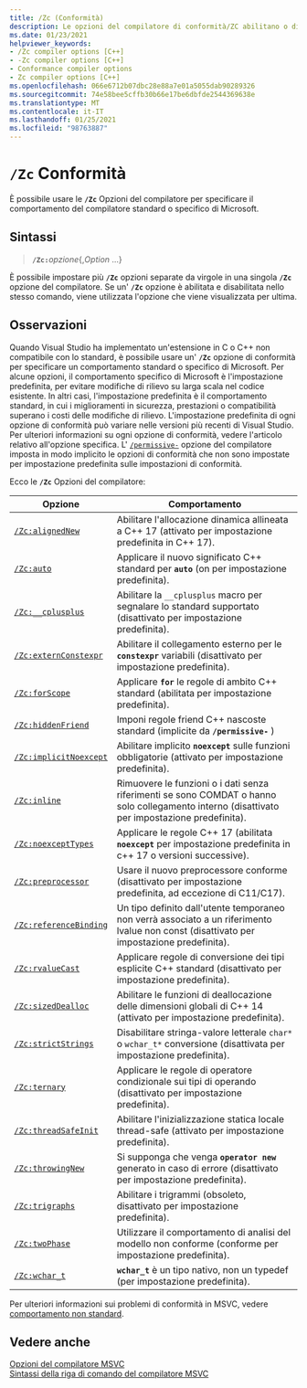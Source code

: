 ```yaml
---
title: /Zc (Conformità)
description: Le opzioni del compilatore di conformità/ZC abilitano o disabilitano il supporto per il comportamento compatibile con le versioni precedenti.
ms.date: 01/23/2021
helpviewer_keywords:
- /Zc compiler options [C++]
- -Zc compiler options [C++]
- Conformance compiler options
- Zc compiler options [C++]
ms.openlocfilehash: 066e6712b07dbc28e88a7e01a5055dab90289326
ms.sourcegitcommit: 74e58bee5cffb30b66e17be6dbfde2544369638e
ms.translationtype: MT
ms.contentlocale: it-IT
ms.lasthandoff: 01/25/2021
ms.locfileid: "98763887"
---
```

# <a name="zc-conformance"></a>`/Zc` Conformità

È possibile usare le **`/Zc`** Opzioni del compilatore per specificare il comportamento del compilatore standard o specifico di Microsoft.

## <a name="syntax"></a>Sintassi

> **`/Zc:`**_opzione_{,_Option_ ...}

È possibile impostare più **`/Zc`** opzioni separate da virgole in una singola **`/Zc`** opzione del compilatore. Se un' **`/Zc`** opzione è abilitata e disabilitata nello stesso comando, viene utilizzata l'opzione che viene visualizzata per ultima.

## <a name="remarks"></a>Osservazioni

Quando Visual Studio ha implementato un'estensione in C o C++ non compatibile con lo standard, è possibile usare un' **`/Zc`** opzione di conformità per specificare un comportamento standard o specifico di Microsoft. Per alcune opzioni, il comportamento specifico di Microsoft è l'impostazione predefinita, per evitare modifiche di rilievo su larga scala nel codice esistente. In altri casi, l'impostazione predefinita è il comportamento standard, in cui i miglioramenti in sicurezza, prestazioni o compatibilità superano i costi delle modifiche di rilievo. L'impostazione predefinita di ogni opzione di conformità può variare nelle versioni più recenti di Visual Studio. Per ulteriori informazioni su ogni opzione di conformità, vedere l'articolo relativo all'opzione specifica. L' [`/permissive-`](permissive-standards-conformance.md) opzione del compilatore imposta in modo implicito le opzioni di conformità che non sono impostate per impostazione predefinita sulle impostazioni di conformità.

Ecco le **`/Zc`** Opzioni del compilatore:

| Opzione | Comportamento |
|--|--|
| [`/Zc:alignedNew`](zc-alignednew.md) | Abilitare l'allocazione dinamica allineata a C++ 17 (attivato per impostazione predefinita in C++ 17). |
| [`/Zc:auto`](zc-auto-deduce-variable-type.md) | Applicare il nuovo significato C++ standard per **`auto`** (on per impostazione predefinita). |
| [`/Zc:__cplusplus`](zc-cplusplus.md) | Abilitare la `__cplusplus` macro per segnalare lo standard supportato (disattivato per impostazione predefinita). |
| [`/Zc:externConstexpr`](zc-externconstexpr.md) | Abilitare il collegamento esterno per le **`constexpr`** variabili (disattivato per impostazione predefinita). |
| [`/Zc:forScope`](zc-forscope-force-conformance-in-for-loop-scope.md) | Applicare **`for`** le regole di ambito C++ standard (abilitata per impostazione predefinita). |
| [`/Zc:hiddenFriend`](zc-hiddenfriend.md) | Imponi regole friend C++ nascoste standard (implicite da **`/permissive-`** ) |
| [`/Zc:implicitNoexcept`](zc-implicitnoexcept-implicit-exception-specifiers.md) | Abilitare implicito **`noexcept`** sulle funzioni obbligatorie (attivato per impostazione predefinita). |
| [`/Zc:inline`](zc-inline-remove-unreferenced-comdat.md) | Rimuovere le funzioni o i dati senza riferimenti se sono COMDAT o hanno solo collegamento interno (disattivato per impostazione predefinita). |
| [`/Zc:noexceptTypes`](zc-noexcepttypes.md) | Applicare le regole C++ 17 (abilitata **`noexcept`** per impostazione predefinita in c++ 17 o versioni successive). |
| [`/Zc:preprocessor`](zc-preprocessor.md) | Usare il nuovo preprocessore conforme (disattivato per impostazione predefinita, ad eccezione di C11/C17). |
| [`/Zc:referenceBinding`](zc-referencebinding-enforce-reference-binding-rules.md) | Un tipo definito dall'utente temporaneo non verrà associato a un riferimento lvalue non const (disattivato per impostazione predefinita). |
| [`/Zc:rvalueCast`](zc-rvaluecast-enforce-type-conversion-rules.md) | Applicare regole di conversione dei tipi esplicite C++ standard (disattivato per impostazione predefinita). |
| [`/Zc:sizedDealloc`](zc-sizeddealloc-enable-global-sized-dealloc-functions.md) | Abilitare le funzioni di deallocazione delle dimensioni globali di C++ 14 (attivato per impostazione predefinita). |
| [`/Zc:strictStrings`](zc-strictstrings-disable-string-literal-type-conversion.md) | Disabilitare stringa-valore letterale `char*` o `wchar_t*` conversione (disattivata per impostazione predefinita). |
| [`/Zc:ternary`](zc-ternary.md) | Applicare le regole di operatore condizionale sui tipi di operando (disattivato per impostazione predefinita). |
| [`/Zc:threadSafeInit`](zc-threadsafeinit-thread-safe-local-static-initialization.md) | Abilitare l'inizializzazione statica locale thread-safe (attivato per impostazione predefinita). |
| [`/Zc:throwingNew`](zc-throwingnew-assume-operator-new-throws.md) | Si supponga che venga **`operator new`** generato in caso di errore (disattivato per impostazione predefinita). |
| [`/Zc:trigraphs`](zc-trigraphs-trigraphs-substitution.md) | Abilitare i trigrammi (obsoleto, disattivato per impostazione predefinita). |
| [`/Zc:twoPhase`](zc-twophase.md) | Utilizzare il comportamento di analisi del modello non conforme (conforme per impostazione predefinita). |
| [`/Zc:wchar_t`](zc-wchar-t-wchar-t-is-native-type.md) | **`wchar_t`** è un tipo nativo, non un typedef (per impostazione predefinita). |

Per ulteriori informazioni sui problemi di conformità in MSVC, vedere [comportamento non standard](../../cpp/nonstandard-behavior.md).

## <a name="see-also"></a>Vedere anche

[Opzioni del compilatore MSVC](compiler-options.md)<br/>
[Sintassi della riga di comando del compilatore MSVC](compiler-command-line-syntax.md)
